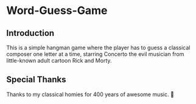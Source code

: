 # Word-Guess-Game

## Introduction

This is a simple hangman game where the player has to guess a classical composer one letter at a time, starring Concerto the evil musician from little-known adult cartoon Rick and Morty. 

## Special Thanks
Thanks to my classical homies for 400 years of awesome music.  :pray:
